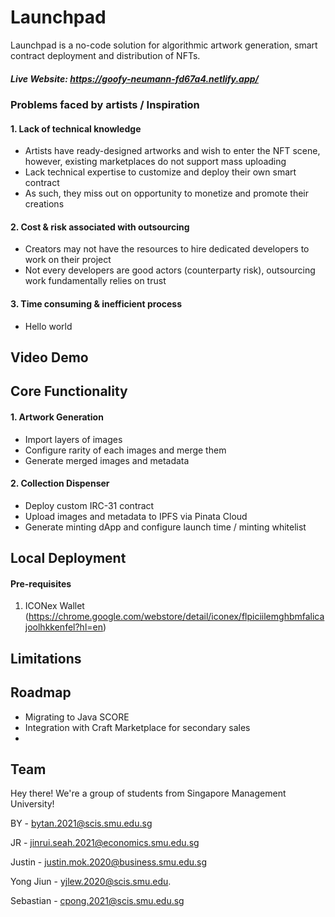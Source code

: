 # Launchpad
Launchpad is a no-code solution for algorithmic artwork generation, smart contract deployment and distribution of NFTs. 

##### Live Website: https://goofy-neumann-fd67a4.netlify.app/

### Problems faced by artists / Inspiration
#### 1. Lack of technical knowledge
- Artists have ready-designed artworks and wish to enter the NFT scene, however, existing marketplaces do not support mass uploading
- Lack technical expertise to customize and deploy their own smart contract
- As such, they miss out on opportunity to monetize and promote their creations
#### 2. Cost & risk associated with outsourcing
- Creators may not have the resources to hire dedicated developers to work on their project
- Not every developers are good actors (counterparty risk), outsourcing work fundamentally relies on trust
#### 3. Time consuming & inefficient process
- Hello world

## Video Demo 


## Core Functionality
#### 1. Artwork Generation
- Import layers of images
- Configure rarity of each images and merge them
- Generate merged images and metadata 

#### 2. Collection Dispenser
- Deploy custom IRC-31 contract
- Upload images and metadata to IPFS via Pinata Cloud
- Generate minting dApp and configure launch time / minting whitelist

## Local Deployment
#### Pre-requisites
1. ICONex Wallet (https://chrome.google.com/webstore/detail/iconex/flpiciilemghbmfalicajoolhkkenfel?hl=en)



## Limitations
## Roadmap
- Migrating to Java SCORE
- Integration with Craft Marketplace for secondary sales
- 

## Team
Hey there! We're a group of students from Singapore Management University!

BY - bytan.2021@scis.smu.edu.sg

JR - jinrui.seah.2021@economics.smu.edu.sg

Justin - justin.mok.2020@business.smu.edu.sg

Yong Jiun - yjlew.2020@scis.smu.edu.

Sebastian - cpong.2021@scis.smu.edu.sg
